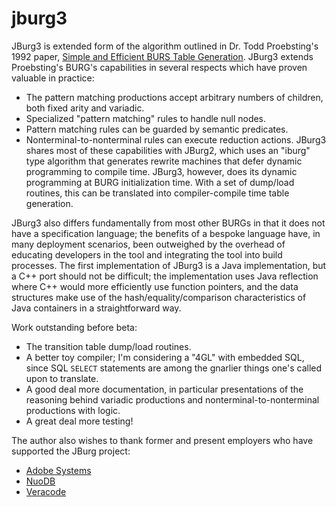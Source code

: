 # jburg3
JBurg3 is  extended form of the algorithm outlined in Dr. Todd Proebsting's 1992 paper, [Simple and Efficient BURS Table Generation](http://research.cs.wisc.edu/techreports/1991/TR1065.pdf). JBurg3 extends Proebsting's BURG's capabilities in several respects which have proven valuable in practice:
* The pattern matching productions accept arbitrary numbers of children, both fixed arity and variadic.
* Specialized "pattern matching" rules to handle null nodes.
* Pattern matching rules can be guarded by semantic predicates.
* Nonterminal-to-nonterminal rules can execute reduction actions.
JBurg3 shares most of these capabilities with JBurg2, which uses an "iburg" type algorithm that generates rewrite machines that defer dynamic programming to compile time. JBurg3, however, does its dynamic programming at BURG initialization time. With a set of dump/load routines, this can be translated into compiler-compile time table generation.

JBurg3 also differs fundamentally from most other BURGs in that it does not have a specification language; the benefits of a bespoke language have, in many deployment scenarios, been outweighed by the overhead of educating developers in the tool and integrating the tool into build processes. The first implementation of JBurg3 is a Java implementation, but a C++ port should not be difficult; the implementation uses Java reflection where C++ would more efficiently use function pointers, and the data structures make use of the hash/equality/comparison characteristics of Java containers in a straightforward way.

Work outstanding before beta:
* The transition table dump/load routines.
* A better toy compiler; I'm considering a "4GL" with embedded SQL, since SQL `SELECT` statements are among the gnarlier things one's called upon to translate.
* A good deal more documentation, in particular presentations of the reasoning behind variadic productions and nonterminal-to-nonterminal productions with logic.
* A great deal more testing!

The author also wishes to thank former and present employers who have supported the JBurg project:

* [Adobe Systems](http://www.adobe.com)
* [NuoDB](http://www.nuodb.com)
* [Veracode](http://www.veracode.com)
